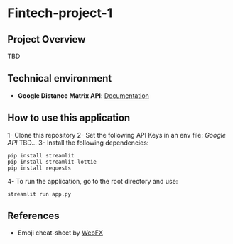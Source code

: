 # Fintech-project-1

## Project Overview
TBD


## Technical environment
- **Google Distance Matrix API**: [Documentation](https://developers.google.com/maps/documentation/distance-matrix/distance-matrix)

## How to use this application
1- Clone this repository
2- Set the following API Keys in an env file:
*Google API*
TBD...
3- Install the following dependencies:
```commandline
pip install streamlit
pip install streamlit-lottie
pip install requests
```
4- To run the application, go to the root directory and use:
```commandline
streamlit run app.py
```

## References
- Emoji cheat-sheet by [WebFX](https://www.webfx.com/tools/emoji-cheat-sheet/)